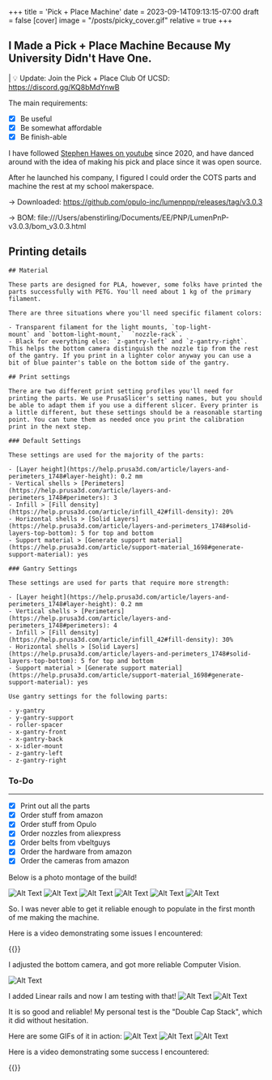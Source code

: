 +++
title = 'Pick + Place Machine'
date = 2023-09-14T09:13:15-07:00
draft = false
[cover]
    image = "/posts/picky_cover.gif"
    relative = true
+++

## I Made a Pick + Place Machine Because My University Didn't Have One. 


| 💡 Update: Join the Pick + Place Club Of UCSD: https://discord.gg/KQ8bMdYnwB


The main requirements:

- [x]  Be useful
- [x]  Be somewhat affordable
- [x]  Be finish-able

I have followed [Stephen Hawes on youtube](https://www.youtube.com/@stephen_hawes) since 2020, and have danced around with the idea of making his pick and place since it was open source. 

After he launched his company, I figured I could order the COTS parts and machine the rest at my school makerspace.

→ Downloaded: https://github.com/opulo-inc/lumenpnp/releases/tag/v3.0.3

→ BOM: file:///Users/abenstirling/Documents/EE/PNP/LumenPnP-v3.0.3/bom_v3.0.3.html

## Printing details
    
    ## Material
    
    These parts are designed for PLA, however, some folks have printed the parts successfully with PETG. You'll need about 1 kg of the primary filament.
    
    There are three situations where you'll need specific filament colors:
    
    - Transparent filament for the light mounts, `top-light-mount` and `bottom-light-mount,`  `nozzle-rack`.
    - Black for everything else: `z-gantry-left` and `z-gantry-right`. This helps the bottom camera distinguish the nozzle tip from the rest of the gantry. If you print in a lighter color anyway you can use a bit of blue painter's table on the bottom side of the gantry.
    
    ## Print settings
    
    There are two different print setting profiles you'll need for printing the parts. We use PrusaSlicer's setting names, but you should be able to adapt them if you use a different slicer. Every printer is a little different, but these settings should be a reasonable starting point. You can tune them as needed once you print the calibration print in the next step.
    
    ### Default Settings
    
    These settings are used for the majority of the parts:
    
    - [Layer height](https://help.prusa3d.com/article/layers-and-perimeters_1748#layer-height): 0.2 mm
    - Vertical shells > [Perimeters](https://help.prusa3d.com/article/layers-and-perimeters_1748#perimeters): 3
    - Infill > [Fill density](https://help.prusa3d.com/article/infill_42#fill-density): 20%
    - Horizontal shells > [Solid Layers](https://help.prusa3d.com/article/layers-and-perimeters_1748#solid-layers-top-bottom): 5 for top and bottom
    - Support material > [Generate support material](https://help.prusa3d.com/article/support-material_1698#generate-support-material): yes
    
    ### Gantry Settings
    
    These settings are used for parts that require more strength:
    
    - [Layer height](https://help.prusa3d.com/article/layers-and-perimeters_1748#layer-height): 0.2 mm
    - Vertical shells > [Perimeters](https://help.prusa3d.com/article/layers-and-perimeters_1748#perimeters): 4
    - Infill > [Fill density](https://help.prusa3d.com/article/infill_42#fill-density): 30%
    - Horizontal shells > [Solid Layers](https://help.prusa3d.com/article/layers-and-perimeters_1748#solid-layers-top-bottom): 5 for top and bottom
    - Support material > [Generate support material](https://help.prusa3d.com/article/support-material_1698#generate-support-material): yes
    
    Use gantry settings for the following parts:
    
    - y-gantry
    - y-gantry-support
    - roller-spacer
    - x-gantry-front
    - x-gantry-back
    - x-idler-mount
    - z-gantry-left
    - z-gantry-right

### To-Do

---

- [x]  Print out all the parts
- [x]  Order stuff from amazon
- [x]  Order stuff from Opulo
- [x]  Order nozzles from aliexpress
- [x]  Order belts from vbeltguys
- [x]  Order the hardware from amazon
- [x]  Order the cameras from amazon

Below is a photo montage of the build!

![Alt Text](/posts/picky_1.jpeg)
![Alt Text](/posts/picky_2.jpeg)
![Alt Text](/posts/picky_3.jpeg)
![Alt Text](/posts/picky_4.jpeg)
![Alt Text](/posts/picky_5.jpeg)
![Alt Text](/posts/picky_6.jpeg)

So. I was never able to get it reliable enough to populate in the first month of me making the machine. 

Here is a video demonstrating some issues I encountered: 

{{<youtube K3m6R3-U0Sc>}}

I adjusted the bottom camera, and got more reliable Computer Vision. 

![Alt Text](/posts/picky_7.png)

I added Linear rails and now I am testing with that!
![Alt Text](/posts/picky_8.png)
![Alt Text](/posts/picky_9.png)

It is so good and reliable! My personal test is the "Double Cap Stack", which it did without hesitation. 

Here are some GIFs of it in action:
![Alt Text](/posts/picky_10.gif)
![Alt Text](/posts/picky_11.gif)
![Alt Text](/posts/picky_12.gif)

Here is a video demonstrating some success I encountered: 

{{<youtube noN5oz5rLbU>}}

